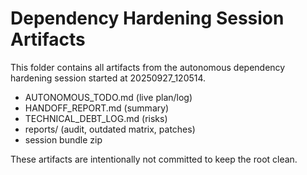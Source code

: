 # Dependency Hardening Session Artifacts

This folder contains all artifacts from the autonomous dependency hardening session started at 20250927_120514.

- AUTONOMOUS_TODO.md (live plan/log)
- HANDOFF_REPORT.md (summary)
- TECHNICAL_DEBT_LOG.md (risks)
- reports/ (audit, outdated matrix, patches)
- session bundle zip

These artifacts are intentionally not committed to keep the root clean.
